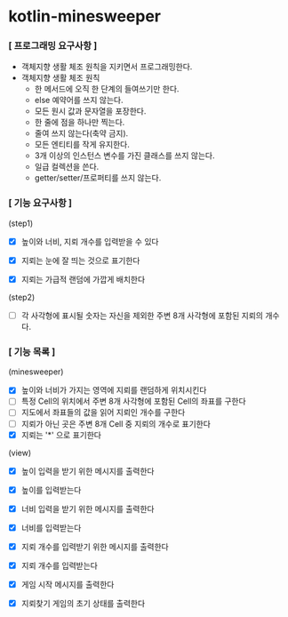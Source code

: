 # kotlin-minesweeper


### [ 프로그래밍 요구사항 ]
- 객체지향 생활 체조 원칙을 지키면서 프로그래밍한다.
- 객체지향 생활 체조 원칙
  - 한 메서드에 오직 한 단계의 들여쓰기만 한다.
  - else 예약어를 쓰지 않는다.
  - 모든 원시 값과 문자열을 포장한다.
  - 한 줄에 점을 하나만 찍는다.
  - 줄여 쓰지 않는다(축약 금지).
  - 모든 엔티티를 작게 유지한다.
  - 3개 이상의 인스턴스 변수를 가진 클래스를 쓰지 않는다.
  - 일급 컬렉션을 쓴다.
  - getter/setter/프로퍼티를 쓰지 않는다.

### [ 기능 요구사항 ]
(step1)
- [x] 높이와 너비, 지뢰 개수를 입력받을 수 있다
- [x] 지뢰는 눈에 잘 띄는 것으로 표기한다
- [x] 지뢰는 가급적 랜덤에 가깝게 배치한다


(step2)
- [ ] 각 사각형에 표시될 숫자는 자신을 제외한 주변 8개 사각형에 포함된 지뢰의 개수다.


### [ 기능 목록 ]
(minesweeper)
- [x] 높이와 너비가 가지는 영역에 지뢰를 랜덤하게 위치시킨다
- [ ] 특정 Cell의 위치에서 주변 8개 사각형에 포함된 Cell의 좌표를 구한다
- [ ] 지도에서 좌표들의 값을 읽어 지뢰인 개수를 구한다
- [ ] 지뢰가 아닌 곳은 주변 8개 Cell 중 지뢰의 개수로 표기한다
- [x] 지뢰는 '*' 으로 표기한다

(view)
- [x] 높이 입력을 받기 위한 메시지를 출력한다
- [x] 높이를 입력받는다


- [x] 너비 입력을 받기 위한 메시지를 출력한다
- [x] 너비를 입력받는다


- [x] 지뢰 개수를 입력받기 위한 메시지를 출력한다
- [x] 지뢰 개수를 입력받는다


- [x] 게임 시작 메시지를 출력한다
- [x] 지뢰찾기 게임의 초기 상태를 출력한다